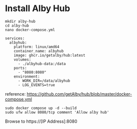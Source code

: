 # Install Alby Hub

~~~
mkdir alby-hub
cd alby-hub
nano docker-compose.yml
~~~

~~~
services:
  albyhub:
    platform: linux/amd64
    container_name: albyhub
    image: ghcr.io/getalby/hub:latest
    volumes:
      - ./albyhub-data:/data
    ports:
      - "8080:8080"
    environment:
      - WORK_DIR=/data/albyhub
      - LOG_EVENTS=true
~~~
reference: https://github.com/getAlby/hub/blob/master/docker-compose.yml
~~~
sudo docker compose up -d --build
sudo ufw allow 8080/tcp comment 'Allow alby hub'
~~~
Browse to https://[IP Address]:8080
